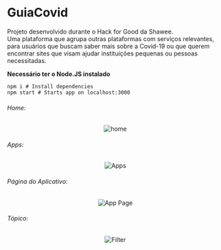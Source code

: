 <h1>GuiaCovid</h1>

<p>Projeto desenvolvido durante o Hack for Good da Shawee.</br>
Uma plataforma que agrupa outras plataformas com serviços relevantes, para usuários que buscam saber mais sobre a Covid-19 ou que querem encontrar sites que visam ajudar instituições pequenas ou pessoas necessitadas.</p>

<b>Necessário ter o Node.JS instalado</b>

```
npm i # Install dependencies
npm start # Starts app on localhost:3000
```

<h6>Home:</h6>
<p style="text-align:center">
  <img src="https://github.com/miroswd/guiacovid/blob/layout/assets/home.png" alt="home"/>  
</p>

<h6>Apps:</h6>
<p style="text-align:center">
  <img src="https://github.com/miroswd/guiacovid/blob/layout/assets/apps.png" alt="Apps"/>  
</p>

<h6>Página do Aplicativo:</h6>
<p style="text-align:center">
  <img src="https://github.com/miroswd/guiacovid/blob/layout/assets/app.png" alt="App Page"/>  
</p>

<h6>Tópico:</h6>
<p style="text-align:center">
  <img src="https://github.com/miroswd/guiacovid/blob/layout/assets/filtered.png" alt="Filter"/>  
</p>

